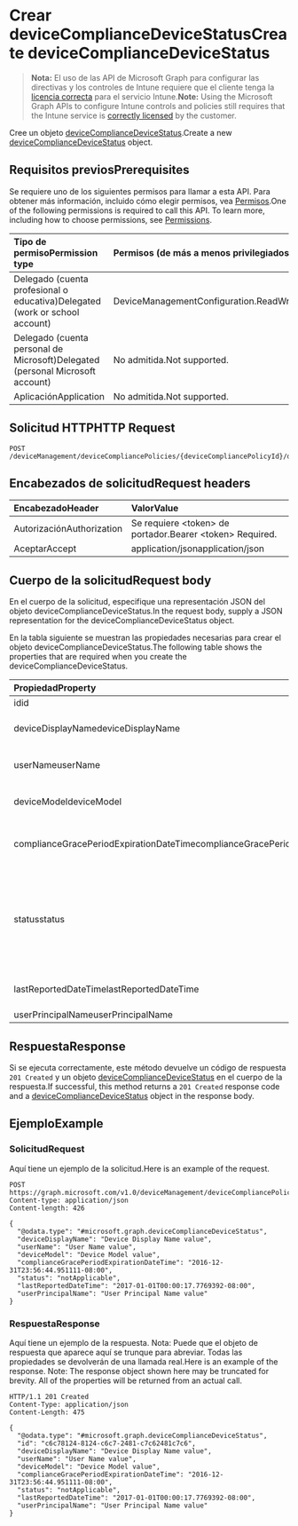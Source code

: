 # <a name="create-devicecompliancedevicestatus"></a><span data-ttu-id="ee327-101">Crear deviceComplianceDeviceStatus</span><span class="sxs-lookup"><span data-stu-id="ee327-101">Create deviceComplianceDeviceStatus</span></span>

> <span data-ttu-id="ee327-102">**Nota:** El uso de las API de Microsoft Graph para configurar las directivas y los controles de Intune requiere que el cliente tenga la [licencia correcta](https://go.microsoft.com/fwlink/?linkid=839381) para el servicio Intune.</span><span class="sxs-lookup"><span data-stu-id="ee327-102">**Note:** Using the Microsoft Graph APIs to configure Intune controls and policies still requires that the Intune service is [correctly licensed](https://go.microsoft.com/fwlink/?linkid=839381) by the customer.</span></span>

<span data-ttu-id="ee327-103">Cree un objeto [deviceComplianceDeviceStatus](../resources/intune_deviceconfig_devicecompliancedevicestatus.md).</span><span class="sxs-lookup"><span data-stu-id="ee327-103">Create a new [deviceComplianceDeviceStatus](../resources/intune_deviceconfig_devicecompliancedevicestatus.md) object.</span></span>
## <a name="prerequisites"></a><span data-ttu-id="ee327-104">Requisitos previos</span><span class="sxs-lookup"><span data-stu-id="ee327-104">Prerequisites</span></span>
<span data-ttu-id="ee327-p101">Se requiere uno de los siguientes permisos para llamar a esta API. Para obtener más información, incluido cómo elegir permisos, vea [Permisos](../../../concepts/permissions_reference.md).</span><span class="sxs-lookup"><span data-stu-id="ee327-p101">One of the following permissions is required to call this API. To learn more, including how to choose permissions, see [Permissions](../../../concepts/permissions_reference.md).</span></span>

|<span data-ttu-id="ee327-107">Tipo de permiso</span><span class="sxs-lookup"><span data-stu-id="ee327-107">Permission type</span></span>|<span data-ttu-id="ee327-108">Permisos (de más a menos privilegiados)</span><span class="sxs-lookup"><span data-stu-id="ee327-108">Permissions (from most to least privileged)</span></span>|
|:---|:---|
|<span data-ttu-id="ee327-109">Delegado (cuenta profesional o educativa)</span><span class="sxs-lookup"><span data-stu-id="ee327-109">Delegated (work or school account)</span></span>|<span data-ttu-id="ee327-110">DeviceManagementConfiguration.ReadWrite.All</span><span class="sxs-lookup"><span data-stu-id="ee327-110">DeviceManagementConfiguration.ReadWrite.All</span></span>|
|<span data-ttu-id="ee327-111">Delegado (cuenta personal de Microsoft)</span><span class="sxs-lookup"><span data-stu-id="ee327-111">Delegated (personal Microsoft account)</span></span>|<span data-ttu-id="ee327-112">No admitida.</span><span class="sxs-lookup"><span data-stu-id="ee327-112">Not supported.</span></span>|
|<span data-ttu-id="ee327-113">Aplicación</span><span class="sxs-lookup"><span data-stu-id="ee327-113">Application</span></span>|<span data-ttu-id="ee327-114">No admitida.</span><span class="sxs-lookup"><span data-stu-id="ee327-114">Not supported.</span></span>|

## <a name="http-request"></a><span data-ttu-id="ee327-115">Solicitud HTTP</span><span class="sxs-lookup"><span data-stu-id="ee327-115">HTTP Request</span></span>
<!-- {
  "blockType": "ignored"
}
-->
``` http
POST /deviceManagement/deviceCompliancePolicies/{deviceCompliancePolicyId}/deviceStatuses
```

## <a name="request-headers"></a><span data-ttu-id="ee327-116">Encabezados de solicitud</span><span class="sxs-lookup"><span data-stu-id="ee327-116">Request headers</span></span>
|<span data-ttu-id="ee327-117">Encabezado</span><span class="sxs-lookup"><span data-stu-id="ee327-117">Header</span></span>|<span data-ttu-id="ee327-118">Valor</span><span class="sxs-lookup"><span data-stu-id="ee327-118">Value</span></span>|
|:---|:---|
|<span data-ttu-id="ee327-119">Autorización</span><span class="sxs-lookup"><span data-stu-id="ee327-119">Authorization</span></span>|<span data-ttu-id="ee327-120">Se requiere &lt;token&gt; de portador.</span><span class="sxs-lookup"><span data-stu-id="ee327-120">Bearer &lt;token&gt; Required.</span></span>|
|<span data-ttu-id="ee327-121">Aceptar</span><span class="sxs-lookup"><span data-stu-id="ee327-121">Accept</span></span>|<span data-ttu-id="ee327-122">application/json</span><span class="sxs-lookup"><span data-stu-id="ee327-122">application/json</span></span>|

## <a name="request-body"></a><span data-ttu-id="ee327-123">Cuerpo de la solicitud</span><span class="sxs-lookup"><span data-stu-id="ee327-123">Request body</span></span>
<span data-ttu-id="ee327-124">En el cuerpo de la solicitud, especifique una representación JSON del objeto deviceComplianceDeviceStatus.</span><span class="sxs-lookup"><span data-stu-id="ee327-124">In the request body, supply a JSON representation for the deviceComplianceDeviceStatus object.</span></span>

<span data-ttu-id="ee327-125">En la tabla siguiente se muestran las propiedades necesarias para crear el objeto deviceComplianceDeviceStatus.</span><span class="sxs-lookup"><span data-stu-id="ee327-125">The following table shows the properties that are required when you create the deviceComplianceDeviceStatus.</span></span>

|<span data-ttu-id="ee327-126">Propiedad</span><span class="sxs-lookup"><span data-stu-id="ee327-126">Property</span></span>|<span data-ttu-id="ee327-127">Tipo</span><span class="sxs-lookup"><span data-stu-id="ee327-127">Type</span></span>|<span data-ttu-id="ee327-128">Descripción</span><span class="sxs-lookup"><span data-stu-id="ee327-128">Description</span></span>|
|:---|:---|:---|
|<span data-ttu-id="ee327-129">id</span><span class="sxs-lookup"><span data-stu-id="ee327-129">id</span></span>|<span data-ttu-id="ee327-130">String</span><span class="sxs-lookup"><span data-stu-id="ee327-130">String</span></span>|<span data-ttu-id="ee327-131">Clave de la entidad.</span><span class="sxs-lookup"><span data-stu-id="ee327-131">Key of the entity.</span></span>|
|<span data-ttu-id="ee327-132">deviceDisplayName</span><span class="sxs-lookup"><span data-stu-id="ee327-132">deviceDisplayName</span></span>|<span data-ttu-id="ee327-133">String</span><span class="sxs-lookup"><span data-stu-id="ee327-133">String</span></span>|<span data-ttu-id="ee327-134">Nombre de dispositivo de DevicePolicyStatus.</span><span class="sxs-lookup"><span data-stu-id="ee327-134">Device name of the DevicePolicyStatus.</span></span>|
|<span data-ttu-id="ee327-135">userName</span><span class="sxs-lookup"><span data-stu-id="ee327-135">userName</span></span>|<span data-ttu-id="ee327-136">String</span><span class="sxs-lookup"><span data-stu-id="ee327-136">String</span></span>|<span data-ttu-id="ee327-137">El nombre de usuario que se está notificando</span><span class="sxs-lookup"><span data-stu-id="ee327-137">The User Name that is being reported</span></span>|
|<span data-ttu-id="ee327-138">deviceModel</span><span class="sxs-lookup"><span data-stu-id="ee327-138">deviceModel</span></span>|<span data-ttu-id="ee327-139">String</span><span class="sxs-lookup"><span data-stu-id="ee327-139">String</span></span>|<span data-ttu-id="ee327-140">El modelo de dispositivo que se está notificando</span><span class="sxs-lookup"><span data-stu-id="ee327-140">The device model that is being reported</span></span>|
|<span data-ttu-id="ee327-141">complianceGracePeriodExpirationDateTime</span><span class="sxs-lookup"><span data-stu-id="ee327-141">complianceGracePeriodExpirationDateTime</span></span>|<span data-ttu-id="ee327-142">DateTimeOffset</span><span class="sxs-lookup"><span data-stu-id="ee327-142">DateTimeOffset</span></span>|<span data-ttu-id="ee327-143">La fecha y hora en que expira el período de gracia de cumplimiento del dispositivo</span><span class="sxs-lookup"><span data-stu-id="ee327-143">The DateTime when device compliance grace period expires</span></span>|
|<span data-ttu-id="ee327-144">status</span><span class="sxs-lookup"><span data-stu-id="ee327-144">status</span></span>|[<span data-ttu-id="ee327-145">complianceStatus</span><span class="sxs-lookup"><span data-stu-id="ee327-145">complianceStatus</span></span>](../resources/intune_shared_compliancestatus.md)|<span data-ttu-id="ee327-146">Estado de cumplimiento del informe de directiva.</span><span class="sxs-lookup"><span data-stu-id="ee327-146">Compliance status of the policy report.</span></span> <span data-ttu-id="ee327-147">Los valores posibles son: `unknown`, `notApplicable`, `compliant`, `remediated`, `nonCompliant`, `error`, `conflict` y `notAssigned`.</span><span class="sxs-lookup"><span data-stu-id="ee327-147">Possible values are: `unknown`, `notApplicable`, `compliant`, `remediated`, `nonCompliant`, `error`, `conflict`, `notAssigned`.</span></span>|
|<span data-ttu-id="ee327-148">lastReportedDateTime</span><span class="sxs-lookup"><span data-stu-id="ee327-148">lastReportedDateTime</span></span>|<span data-ttu-id="ee327-149">DateTimeOffset</span><span class="sxs-lookup"><span data-stu-id="ee327-149">DateTimeOffset</span></span>|<span data-ttu-id="ee327-150">Fecha y hora de la última modificación del informe de directiva.</span><span class="sxs-lookup"><span data-stu-id="ee327-150">Last modified date time of the policy report.</span></span>|
|<span data-ttu-id="ee327-151">userPrincipalName</span><span class="sxs-lookup"><span data-stu-id="ee327-151">userPrincipalName</span></span>|<span data-ttu-id="ee327-152">String</span><span class="sxs-lookup"><span data-stu-id="ee327-152">String</span></span>|<span data-ttu-id="ee327-153">UserPrincipalName.</span><span class="sxs-lookup"><span data-stu-id="ee327-153">UserPrincipalName.</span></span>|



## <a name="response"></a><span data-ttu-id="ee327-154">Respuesta</span><span class="sxs-lookup"><span data-stu-id="ee327-154">Response</span></span>
<span data-ttu-id="ee327-155">Si se ejecuta correctamente, este método devuelve un código de respuesta `201 Created` y un objeto [deviceComplianceDeviceStatus](../resources/intune_deviceconfig_devicecompliancedevicestatus.md) en el cuerpo de la respuesta.</span><span class="sxs-lookup"><span data-stu-id="ee327-155">If successful, this method returns a `201 Created` response code and a [deviceComplianceDeviceStatus](../resources/intune_deviceconfig_devicecompliancedevicestatus.md) object in the response body.</span></span>

## <a name="example"></a><span data-ttu-id="ee327-156">Ejemplo</span><span class="sxs-lookup"><span data-stu-id="ee327-156">Example</span></span>
### <a name="request"></a><span data-ttu-id="ee327-157">Solicitud</span><span class="sxs-lookup"><span data-stu-id="ee327-157">Request</span></span>
<span data-ttu-id="ee327-158">Aquí tiene un ejemplo de la solicitud.</span><span class="sxs-lookup"><span data-stu-id="ee327-158">Here is an example of the request.</span></span>
``` http
POST https://graph.microsoft.com/v1.0/deviceManagement/deviceCompliancePolicies/{deviceCompliancePolicyId}/deviceStatuses
Content-type: application/json
Content-length: 426

{
  "@odata.type": "#microsoft.graph.deviceComplianceDeviceStatus",
  "deviceDisplayName": "Device Display Name value",
  "userName": "User Name value",
  "deviceModel": "Device Model value",
  "complianceGracePeriodExpirationDateTime": "2016-12-31T23:56:44.951111-08:00",
  "status": "notApplicable",
  "lastReportedDateTime": "2017-01-01T00:00:17.7769392-08:00",
  "userPrincipalName": "User Principal Name value"
}
```

### <a name="response"></a><span data-ttu-id="ee327-159">Respuesta</span><span class="sxs-lookup"><span data-stu-id="ee327-159">Response</span></span>
<span data-ttu-id="ee327-p103">Aquí tiene un ejemplo de la respuesta. Nota: Puede que el objeto de respuesta que aparece aquí se trunque para abreviar. Todas las propiedades se devolverán de una llamada real.</span><span class="sxs-lookup"><span data-stu-id="ee327-p103">Here is an example of the response. Note: The response object shown here may be truncated for brevity. All of the properties will be returned from an actual call.</span></span>
``` http
HTTP/1.1 201 Created
Content-Type: application/json
Content-Length: 475

{
  "@odata.type": "#microsoft.graph.deviceComplianceDeviceStatus",
  "id": "c6c78124-8124-c6c7-2481-c7c62481c7c6",
  "deviceDisplayName": "Device Display Name value",
  "userName": "User Name value",
  "deviceModel": "Device Model value",
  "complianceGracePeriodExpirationDateTime": "2016-12-31T23:56:44.951111-08:00",
  "status": "notApplicable",
  "lastReportedDateTime": "2017-01-01T00:00:17.7769392-08:00",
  "userPrincipalName": "User Principal Name value"
}
```



